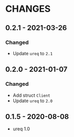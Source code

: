 # CHANGES

## 0.2.1 - 2021-03-26

### Changed
* Update `ureq` to `2.1`


## 0.2.0 - 2021-01-07
### Changed
* Add struct `Client`
* Update `ureq` to `2.0`

## 0.1.5 - 2020-08-08
* ureq 1.0